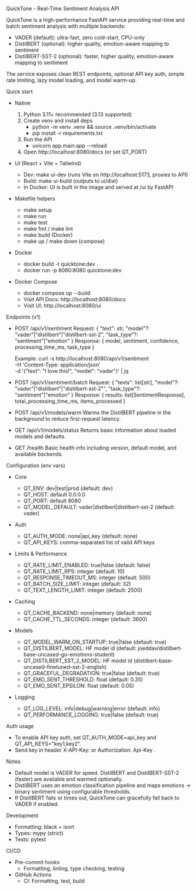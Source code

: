 QuickTone - Real-Time Sentiment Analysis API

QuickTone is a high-performance FastAPI service providing real-time and batch sentiment analysis with multiple backends:
- VADER (default): ultra-fast, zero cold-start, CPU-only
- DistilBERT (optional): higher quality, emotion-aware mapping to sentiment
- DistilBERT-SST-2 (optional): faster, higher quality, emotion-aware mapping to sentiment

The service exposes clean REST endpoints, optional API key auth, simple rate limiting, lazy model loading, and model warm-up.

Quick start
- Native
  1) Python 3.11+ recommended (3.13 supported)
  2) Create venv and install deps
     - python -m venv .venv && source .venv/bin/activate
     - pip install -r requirements.txt
  3) Run the API
     - uvicorn app.main:app --reload
  4) Open http://localhost:8080/docs (or set QT_PORT)

- UI (React + Vite + Tailwind)
  - Dev: make ui-dev (runs Vite on http://localhost:5173, proxies to API)
  - Build: make ui-build (outputs to ui/dist)
  - In Docker: UI is built in the image and served at /ui by FastAPI

- Makefile helpers
  - make setup
  - make run
  - make test
  - make fmt / make lint
  - make build (Docker)
  - make up / make down (compose)

- Docker
  - docker build -t quicktone:dev .
  - docker run -p 8080:8080 quicktone:dev

- Docker Compose
  - docker compose up --build
  - Visit API Docs: http://localhost:8080/docs
  - Visit UI: http://localhost:8080/ui

Endpoints (v1)
- POST /api/v1/sentiment
  Request: { "text": str, "model"?: "vader"|"distilbert"|"distilbert-sst-2", "task_type"?: "sentiment"|"emotion" }
  Response: { model, sentiment, confidence, processing_time_ms, task_type }

  Example:
  curl -s http://localhost:8080/api/v1/sentiment \
    -H 'Content-Type: application/json' \
    -d '{"text": "I love this!", "model": "vader"}' | jq

- POST /api/v1/sentiment/batch
  Request: { "texts": list[str], "model"?: "vader"|"distilbert"|"distilbert-sst-2"", "task_type"?: "sentiment"|"emotion" }
  Response: { results: list[SentimentResponse], total_processing_time_ms, items_processed }

- POST /api/v1/models/warm
  Warms the DistilBERT pipeline in the background to reduce first-request latency.

- GET /api/v1/models/status
  Returns basic information about loaded models and defaults.

- GET /health
  Basic health info including version, default model, and available backends.

Configuration (env vars)
- Core
  - QT_ENV: dev|test|prod (default: dev)
  - QT_HOST: default 0.0.0.0
  - QT_PORT: default 8080
  - QT_MODEL_DEFAULT: vader|distilbert|distilbert-sst-2 (default: vader)

- Auth
  - QT_AUTH_MODE: none|api_key (default: none)
  - QT_API_KEYS: comma-separated list of valid API keys

- Limits & Performance
  - QT_RATE_LIMIT_ENABLED: true|false (default: false)
  - QT_RATE_LIMIT_RPS: integer (default: 10)
  - QT_RESPONSE_TIMEOUT_MS: integer (default: 500)
  - QT_BATCH_SIZE_LIMIT: integer (default: 32)
  - QT_TEXT_LENGTH_LIMIT: integer (default: 2500)

- Caching
  - QT_CACHE_BACKEND: none|memory (default: none)
  - QT_CACHE_TTL_SECONDS: integer (default: 3600)

- Models
  - QT_MODEL_WARM_ON_STARTUP: true|false (default: true)
  - QT_DISTILBERT_MODEL: HF model id (default: joeddav/distilbert-base-uncased-go-emotions-student)
  - QT_DISTILBERT_SST_2_MODEL: HF model id (distilbert-base-uncased-finetuned-sst-2-english)
  - QT_GRACEFUL_DEGRADATION: true|false (default: true)
  - QT_EMO_SENT_THRESHOLD: float (default: 0.35)
  - QT_EMO_SENT_EPSILON: float (default: 0.05)

- Logging
  - QT_LOG_LEVEL: info|debug|warning|error (default: info)
  - QT_PERFORMANCE_LOGGING: true|false (default: true)

Auth usage
- To enable API key auth, set QT_AUTH_MODE=api_key and QT_API_KEYS="key1,key2".
- Send key in header X-API-Key: <key> or Authorization: Api-Key <key>.

Notes
- Default model is VADER for speed. DistilBERT and DistilBERT-SST-2 (faster) are available and warmed optionally.
- DistilBERT uses an emotion classification pipeline and maps emotions → binary sentiment using configurable thresholds.
- If DistilBERT fails or times out, QuickTone can gracefully fall back to VADER if enabled.

Development
- Formatting: black + isort
- Types: mypy (strict)
- Tests: pytest

CI/CD
- Pre-commit hooks 
  - Formatting, linting, type checking, testing
- GitHub Actions 
  - CI: Formatting, test, build
